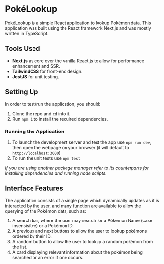 # PokéLookup

PokéLookup is a simple React application to lookup Pokémon data.
This application was built using the React framework Next.js and was mostly written in TypeScript.

## Tools Used

- **Next.js** as core over the vanilla React.js to allow for performance enhancement and SSR.
- **TailwindCSS** for front-end design.
- **JestJS** for unit testing.

## Setting Up

In order to test/run the application, you should:

1. Clone the repo and `cd` into it.
2. Run `npm i` to install the required dependencies.

### Running the Application

1. To launch the development server and test the app use `npm run dev`, then open the webpage on your browser (it will default to `http://localhost:3000`)
2. To run the unit tests use `npm test`

_If you are using another package manager refer to its counterparts for installing dependencies and running node scripts._

## Interface Features

The application consists of a single page which dynamically updates as it is interacted by the user, and many function are available to allow the querying of the Pokémon data, such as:

1. A search bar, where the user may search for a Pókemon Name (case insensisitve) or a Pokémon ID.
2. A previous and next buttons to allow the user to lookup pokémons ordered by their ID.
3. A random button to allow the user to lookup a random pokémon from the list.
4. A card displaying relevant information about the pokémon being searched or an error if one occurs.
